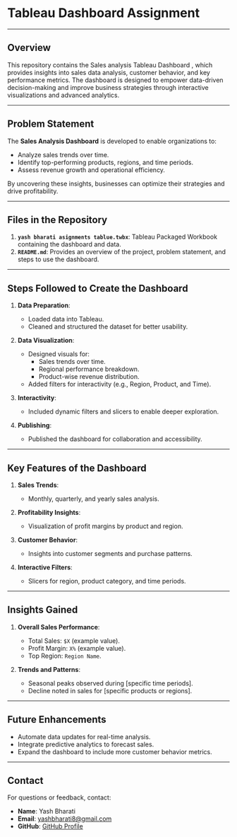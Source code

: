 
# Tableau Dashboard Assignment

---

## Overview

This repository contains the Sales analysis Tableau Dashboard , which provides insights into sales data analysis, customer behavior, and key performance metrics. The dashboard is designed to empower data-driven decision-making and improve business strategies through interactive visualizations and advanced analytics.

---

## Problem Statement

The **Sales Analysis Dashboard** is developed to enable organizations to:
- Analyze sales trends over time.
- Identify top-performing products, regions, and time periods.
- Assess revenue growth and operational efficiency.

By uncovering these insights, businesses can optimize their strategies and drive profitability.

---

## Files in the Repository

1. **`yash bharati asignments tablue.twbx`**: Tableau Packaged Workbook containing the dashboard and data.
2. **`README.md`**: Provides an overview of the project, problem statement, and steps to use the dashboard.

---

## Steps Followed to Create the Dashboard

1. **Data Preparation**:
   - Loaded data into Tableau.
   - Cleaned and structured the dataset for better usability.

2. **Data Visualization**:
   - Designed visuals for:
     - Sales trends over time.
     - Regional performance breakdown.
     - Product-wise revenue distribution.
   - Added filters for interactivity (e.g., Region, Product, and Time).

3. **Interactivity**:
   - Included dynamic filters and slicers to enable deeper exploration.

4. **Publishing**:
   - Published the dashboard for collaboration and accessibility.

---

## Key Features of the Dashboard

1. **Sales Trends**:
   - Monthly, quarterly, and yearly sales analysis.

2. **Profitability Insights**:
   - Visualization of profit margins by product and region.

3. **Customer Behavior**:
   - Insights into customer segments and purchase patterns.

4. **Interactive Filters**:
   - Slicers for region, product category, and time periods.

---



## Insights Gained

1. **Overall Sales Performance**:
   - Total Sales: `$X` (example value).
   - Profit Margin: `X%` (example value).
   - Top Region: `Region Name`.

2. **Trends and Patterns**:
   - Seasonal peaks observed during [specific time periods].
   - Decline noted in sales for [specific products or regions].

---

## Future Enhancements

- Automate data updates for real-time analysis.
- Integrate predictive analytics to forecast sales.
- Expand the dashboard to include more customer behavior metrics.

---

## Contact

For questions or feedback, contact:
- **Name**: Yash Bharati
- **Email**: yashbharati8@gmail.com
- **GitHub**: [GitHub Profile](https://github.com/Yaashbhharati)
